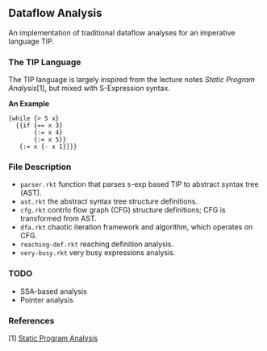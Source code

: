 ## Dataflow Analysis

An implementation of traditional dataflow analyses for an imperative language TIP.

### The TIP Language

The TIP language is largely inspired from the lecture notes _Static Program Analysis_[1], but mixed with S-Expression syntax.

**An Example**

```
{while {> 5 x}
  {{if {== x 3}
       {:= x 4}
       {:= x 5}}
   {:= x {- x 1}}}}
```

### File Description

* `parser.rkt` function that parses s-exp based TIP to abstract syntax tree (AST).
* `ast.rkt` the abstract syntax tree structure definitions.
* `cfg.rkt` contrlo flow graph (CFG) structure definitions; CFG is transformed from AST.
* `dfa.rkt` chaotic iteration framework and algorithm, which operates on CFG.
* `reaching-def.rkt` reaching definition analysis.
* `very-busy.rkt` very busy expressions analysis.

### TODO

* SSA-based analysis
* Pointer analysis

### References

[1] [Static Program Analysis](https://cs.au.dk/~amoeller/spa/)
